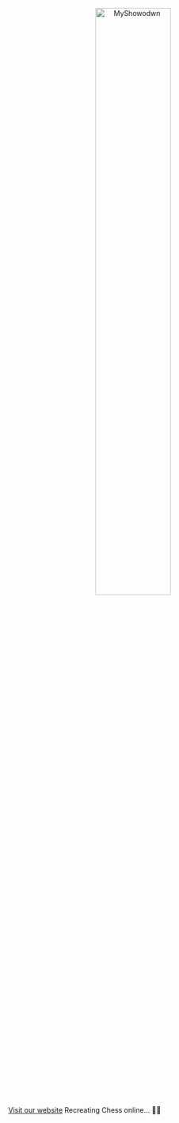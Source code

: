 <p align=center>
    <img src='https://github.com/paolomalgarin/MyShowdown/blob/main/README%20-%20Stuff/logo-big.svg' alt='MyShowodwn' width=55%>
</p>

<br><br>

<a href='https://paolomalgarin.github.io/PokemonDamageCalc/Website'>Visit our website</a>
Recreating Chess online... 🚧🚧
